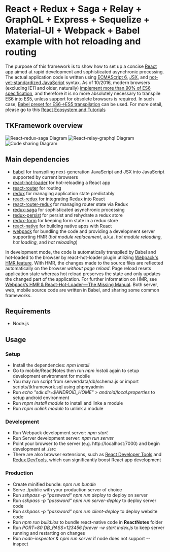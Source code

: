 React + Redux + Saga + Relay + GraphQL + Express + Sequelize + Material-UI + Webpack + Babel example with hot reloading and routing
===========================================================================================
The purpose of this framework is to show how to set up a concise [React](https://facebook.github.io/react) app aimed at rapid development and sophisticated asynchronic processing. The actual application code is written using [ECMAScript 6](http://www.ecma-international.org/ecma-262/6.0), [JSX](https://facebook.github.io/jsx/), and [not-yet-standardized JavaScript](https://github.com/tc39/proposals) syntax. As of 10/2016, modern browsers (excluding IE11 and older, naturally) [implement more than 90% of ES6 specification](https://kangax.github.io/compat-table/es6), and therefore it is no more absolutely necessary to transpile ES6 into ES5, unless support for obsolete browsers is required. In such case, [Babel preset for ES6->ES5 transpilation](http://babeljs.io/docs/plugins/preset-es2015) can be used.
For more detail, please go to this [React Ecosystem and Tutorials](TUTORIAL.md)

TKFramework overview
-----------------
![React-redux-saga Diagram](docs/TKFramework.png)
![React-relay-graphql Diagram](docs/TKFramework2.png)
![Code sharing Diagram](docs/TKFramework3.png)

Main dependencies
-----------------
- [babel](https://github.com/babel/babel) for transpiling next-generation JavaScript and JSX into JavaScript supported by current browsers
- [react-hot-loader](https://github.com/gaearon/react-hot-loader) for hot-reloading a React app
- [react-router](https://github.com/reactjs/react-router) for routing
- [redux](https://github.com/reactjs/redux) for managing application state predictably
- [react-redux](https://github.com/reactjs/react-redux) for integrating Redux into React
- [react-router-redux](https://github.com/reactjs/react-router-redux) for managing router state via Redux
- [redux-saga](https://github.com/yelouafi/redux-saga) for sophisticated asynchronic processing
- [redux-persist](https://github.com/rt2zz/redux-persist) for persist and rehydrate a redux store
- [redux-form](https://github.com/erikras/redux-form) for keeping form state in a redux store
- [react-native](https://github.com/facebook/react-native) for building native apps with React
- [webpack](https://github.com/webpack/webpack) for bundling the code and providing a development server supporting HMR (*hot module replacement*, a.k.a. *hot module reloading*, *hot loading*, and *hot reloading*)

In development mode, the code is automatically transpiled by Babel and hot-loaded to the browser by react-hot-loader plugin utilizing [Webpack's HMR feature](https://webpack.github.io/docs/hot-module-replacement.html). With HMR, the changes made to the source files are reflected automatically on the browser *without page reload*. Page reload resets application state whereas hot reload preserves the state and only updates the changed part of the application. For further information on HMR, see [Webpack’s HMR & React-Hot-Loader — The Missing Manual](https://medium.com/@rajaraodv/webpacks-hmr-react-hot-loader-the-missing-manual-232336dc0d96).
Both server, web, mobile source code are written in Babel, and sharing some common frameworks.

Requirements
------------
- Node.js

Usage
-----
### Setup
- Install the dependencies: *npm install*
- Go to mobile/ReactNotes then run *npm install* again to setup development environment for mobile
- You may run script from server/data/db/schema.js or import scripts/tkframework.sql using phpmyadmin
- Run *echo "sdk.dir=$ANDROID_HOME" > android/local.properties* to setup android environment
- Run *rnpm install module* to install and linke a module
- Run *rnpm unlink module* to unlink a module

### Development
- Run Webpack development server: *npm start*
- Run Server development server: *npm run server*
- Point your browser to the server (e.g. http://localhost:7000) and begin development at ./src
- There are also browser extensions, such as [React Developer Tools](https://chrome.google.com/webstore/detail/react-developer-tools/fmkadmapgofadopljbjfkapdkoienihi) and [Redux DevTools](https://chrome.google.com/webstore/detail/redux-devtools/lmhkpmbekcpmknklioeibfkpmmfibljd?hl=ja), which can significantly boost React app development

### Production
- Create minified bundle: *npm run bundle*
- Serve ./public with your production server of choice
- Run *sshpass -p "password" npm run deploy* to deploy on server
- Run *sshpass -p "password" npm run server-deploy* to deploy server code
- Run *sshpass -p "password" npm run client-deploy* to deploy website code
- Run *npm run build:ios* to bundle react-native code in **ReactNotes** folder
- Run *PORT=80 DB_PASS=123456 forever -w start index.js* to keep server running and restarting on changes
- Run *node-inspector & npm run server* if node does not support --inspect
